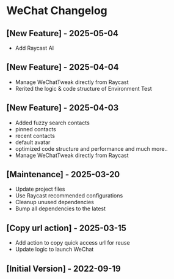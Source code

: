 # WeChat Changelog

## [New Feature] - 2025-05-04
- Add Raycast AI

## [New Feature] - 2025-04-04

- Manage WeChatTweak directly from Raycast
- Rerited the logic & code structure of Environment Test

## [New Feature] - 2025-04-03

 - Added fuzzy search contacts
 - pinned contacts
 - recent contacts
 - default avatar
 - optimized code structure and performance and much more..
 - Manage WeChatTweak directly from Raycast


## [Maintenance] - 2025-03-20

- Update project files
- Use Raycast recommended configurations
- Cleanup unused dependencies
- Bump all dependencies to the latest

## [Copy url action] - 2025-03-15

- Add action to copy quick access url for reuse
- Update logic to launch WeChat

## [Initial Version] - 2022-09-19
